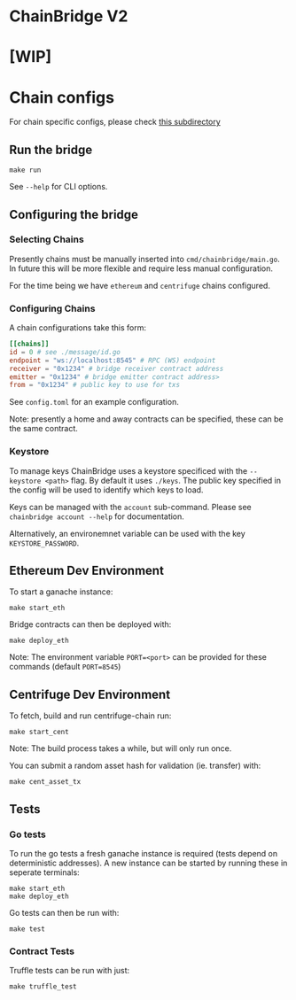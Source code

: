 # ChainBridge V2

# **[WIP]**

# Chain configs
For chain specific configs, please check [this subdirectory](./chain-documents)

## Run the bridge
 
`make run`

See `--help` for CLI options.

## Configuring the bridge

### Selecting Chains

Presently chains must be manually inserted into `cmd/chainbridge/main.go`. In future this will be more flexible and require less manual configuration.

For the time being we have `ethereum` and `centrifuge` chains configured.

### Configuring Chains

A chain configurations take this form:
```toml
[[chains]]
id = 0 # see ./message/id.go
endpoint = "ws://localhost:8545" # RPC (WS) endpoint
receiver = "0x1234" # bridge receiver contract address
emitter = "0x1234" # bridge emitter contract address>
from = "0x1234" # public key to use for txs
```

See `config.toml` for an example configuration. 

Note: presently a home and away contracts can be specified, these can be the same contract.


### Keystore

To manage keys ChainBridge uses a keystore specificed with the `--keystore <path>` flag. By default it uses `./keys`. The public key specified in the config will be used to identify which keys to load.

Keys can be managed with the `account` sub-command. Please see `chainbridge account --help` for documentation.

Alternatively, an environemnet variable can be used with the key `KEYSTORE_PASSWORD`.

## Ethereum Dev Environment 

To start a ganache instance:
```
make start_eth
```

Bridge contracts can then be deployed with:
```
make deploy_eth
```

Note: The environment variable `PORT=<port>` can be provided for these commands (default `PORT=8545`)

## Centrifuge Dev Environment

To fetch, build and run centrifuge-chain run:
```
make start_cent
```

Note: The build process takes a while, but will only run once.

You can submit a random asset hash for validation (ie. transfer) with:
```
make cent_asset_tx
```
## Tests

### Go tests
To run the go tests a fresh ganache instance is required (tests depend on deterministic addresses). 
A new instance can be started by running these in seperate terminals:
```
make start_eth
make deploy_eth
```
Go tests can then be run with:
```
make test
```
### Contract Tests
Truffle tests can be run with just:
```
make truffle_test
```
